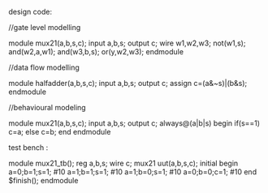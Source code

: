 design code:

//gate level modelling

module mux21(a,b,s,c);
input a,b,s;
output c;
wire w1,w2,w3;
not(w1,s);
and(w2,a,w1);
and(w3,b,s);
or(y,w2,w3);
endmodule

//data flow modelling

module halfadder(a,b,s,c);
input a,b,s;
output c;
assign c=(a&~s)|(b&s);
endmodule

//behavioural modeling

module mux21(a,b,s,c);
input a,b,s;
output c;
always@(a|b|s)
begin
if(s==1)
c=a;
else
c=b;
end
endmodule

test bench :

module mux21_tb();
reg a,b,s;
wire c;
mux21 uut(a,b,s,c);
initial begin
a=0;b=1;s=1;
#10
a=1;b=1;s=1;
#10
a=1;b=0;s=1;
#10
a=0;b=0;c=1;
#10
end
$finish();
endmodule


